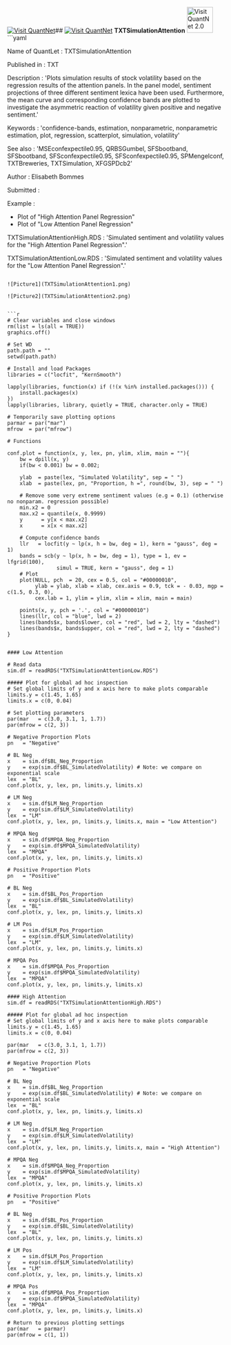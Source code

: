 
[<img src="https://github.com/QuantLet/Styleguide-and-Validation-procedure/blob/master/pictures/banner.png" alt="Visit QuantNet">](http://quantlet.de/index.php?p=info)## [<img src="https://github.com/QuantLet/Styleguide-and-Validation-procedure/blob/master/pictures/qloqo.png" alt="Visit QuantNet">](http://quantlet.de/) **TXTSimulationAttention** [<img src="https://github.com/QuantLet/Styleguide-and-Validation-procedure/blob/master/pictures/QN2.png" width="60" alt="Visit QuantNet 2.0">](http://quantlet.de/d3/ia)```yaml

Name of QuantLet : TXTSimulationAttention

Published in : TXT

Description : 'Plots simulation results of stock volatility based on the regression results of the attention panels. In the panel model,
sentiment projections of three different sentiment lexica have been used. Furthermore, the mean curve and corresponding confidence bands
are plotted to investigate the asymmetric reaction of volatility given positive and negative sentiment.'

Keywords : 'confidence-bands, estimation, nonparametric, nonparametric estimation, plot, regression, scatterplot, simulation, volatility'

See also : 'MSEconfexpectile0.95, QRBSGumbel, SFSbootband, SFSbootband, SFSconfexpectile0.95, SFSconfexpectile0.95, SPMengelconf,
TXTBreweries, TXTSimulation, XFGSPDcb2'

Author : Elisabeth Bommes

Submitted : 

Example : 
- Plot of "High Attention Panel Regression"
- Plot of "Low Attention Panel Regression"

TXTSimulationAttentionHigh.RDS : 'Simulated sentiment and volatility values for the "High Attention Panel Regression".'

TXTSimulationAttentionLow.RDS : 'Simulated sentiment and volatility values for the "Low Attention Panel Regression".'

```

![Picture1](TXTSimulationAttention1.png)

![Picture2](TXTSimulationAttention2.png)


```r
# Clear variables and close windows
rm(list = ls(all = TRUE))
graphics.off()

# Set WD
path.path = ""
setwd(path.path)

# Install and load Packages
libraries = c("locfit", "KernSmooth")

lapply(libraries, function(x) if (!(x %in% installed.packages())) {
    install.packages(x)
})
lapply(libraries, library, quietly = TRUE, character.only = TRUE)

# Temporarily save plotting options
parmar = par("mar")
mfrow  = par("mfrow")

# Functions

conf.plot = function(x, y, lex, pn, ylim, xlim, main = ""){
    bw = dpill(x, y)
    if(bw < 0.001) bw = 0.002;
    
    ylab  = paste(lex, "Simulated Volatility", sep = " ")
    xlab  = paste(lex, pn, "Proportion, h =", round(bw, 3), sep = " ")
    
    # Remove some very extreme sentiment values (e.g = 0.1) (otherwise no nonparam. regression possible)
    min.x2 = 0
    max.x2 = quantile(x, 0.9999)
    y      = y[x < max.x2]
    x      = x[x < max.x2]
    
    # Compute confidence bands
    llr   = locfit(y ~ lp(x, h = bw, deg = 1), kern = "gauss", deg = 1)
    bands = scb(y ~ lp(x, h = bw, deg = 1), type = 1, ev = lfgrid(100),
                simul = TRUE, kern = "gauss", deg = 1)
    # Plot
    plot(NULL, pch  = 20, cex = 0.5, col = "#00000010",
         ylab = ylab, xlab = xlab, cex.axis = 0.9, tck = - 0.03, mgp = c(1.5, 0.3, 0),
         cex.lab = 1, ylim = ylim, xlim = xlim, main = main)
    
    points(x, y, pch = '.', col = "#00000010")
    lines(llr, col = "blue", lwd = 2)
    lines(bands$x, bands$lower, col = "red", lwd = 2, lty = "dashed")
    lines(bands$x, bands$upper, col = "red", lwd = 2, lty = "dashed")    
}


#### Low Attention

# Read data
sim.df = readRDS("TXTSimulationAttentionLow.RDS")

##### Plot for global ad hoc inspection
# Set global limits of y and x axis here to make plots comparable
limits.y = c(1.45, 1.65)
limits.x = c(0, 0.04)

# Set plotting parameters
par(mar   = c(3.0, 3.1, 1, 1.7))
par(mfrow = c(2, 3))

# Negative Proportion Plots
pn   = "Negative"

# BL Neg
x    = sim.df$BL_Neg_Proportion
y    = exp(sim.df$BL_SimulatedVolatility) # Note: we compare on exponential scale
lex  = "BL"
conf.plot(x, y, lex, pn, limits.y, limits.x)

# LM Neg
x    = sim.df$LM_Neg_Proportion
y    = exp(sim.df$LM_SimulatedVolatility)
lex  = "LM"
conf.plot(x, y, lex, pn, limits.y, limits.x, main = "Low Attention")

# MPQA Neg
x    = sim.df$MPQA_Neg_Proportion
y    = exp(sim.df$MPQA_SimulatedVolatility)
lex  = "MPQA"
conf.plot(x, y, lex, pn, limits.y, limits.x)

# Positive Proportion Plots
pn   = "Positive"

# BL Neg
x    = sim.df$BL_Pos_Proportion
y    = exp(sim.df$BL_SimulatedVolatility)
lex  = "BL"
conf.plot(x, y, lex, pn, limits.y, limits.x)

# LM Pos
x    = sim.df$LM_Pos_Proportion
y    = exp(sim.df$LM_SimulatedVolatility)
lex  = "LM"
conf.plot(x, y, lex, pn, limits.y, limits.x)

# MPQA Pos
x    = sim.df$MPQA_Pos_Proportion
y    = exp(sim.df$MPQA_SimulatedVolatility)
lex  = "MPQA"
conf.plot(x, y, lex, pn, limits.y, limits.x)

#### High Attention
sim.df = readRDS("TXTSimulationAttentionHigh.RDS")

##### Plot for global ad hoc inspection
# Set global limits of y and x axis here to make plots comparable
limits.y = c(1.45, 1.65)
limits.x = c(0, 0.04)

par(mar   = c(3.0, 3.1, 1, 1.7))
par(mfrow = c(2, 3))

# Negative Proportion Plots
pn   = "Negative"

# BL Neg
x    = sim.df$BL_Neg_Proportion
y    = exp(sim.df$BL_SimulatedVolatility) # Note: we compare on exponential scale
lex  = "BL"
conf.plot(x, y, lex, pn, limits.y, limits.x)

# LM Neg
x    = sim.df$LM_Neg_Proportion
y    = exp(sim.df$LM_SimulatedVolatility)
lex  = "LM"
conf.plot(x, y, lex, pn, limits.y, limits.x, main = "High Attention")

# MPQA Neg
x    = sim.df$MPQA_Neg_Proportion
y    = exp(sim.df$MPQA_SimulatedVolatility)
lex  = "MPQA"
conf.plot(x, y, lex, pn, limits.y, limits.x)

# Positive Proportion Plots
pn   = "Positive"

# BL Neg
x    = sim.df$BL_Pos_Proportion
y    = exp(sim.df$BL_SimulatedVolatility)
lex  = "BL"
conf.plot(x, y, lex, pn, limits.y, limits.x)

# LM Pos
x    = sim.df$LM_Pos_Proportion
y    = exp(sim.df$LM_SimulatedVolatility)
lex  = "LM"
conf.plot(x, y, lex, pn, limits.y, limits.x)

# MPQA Pos
x    = sim.df$MPQA_Pos_Proportion
y    = exp(sim.df$MPQA_SimulatedVolatility)
lex  = "MPQA"
conf.plot(x, y, lex, pn, limits.y, limits.x)

# Return to previous plotting settings
par(mar   = parmar)
par(mfrow = c(1, 1))
```
